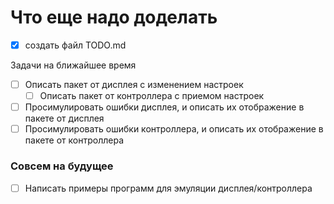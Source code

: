 # Что еще надо доделать

- [x] создать файл TODO.md  

Задачи на ближайшее время

- [ ] Описать пакет от дисплея с изменением настроек  
  - [ ] Описать пакет от контроллера с приемом настроек  
- [ ] Просимулировать ошибки дисплея, и описать их отображение в пакете от дисплея  
- [ ] Просимулировать ошибки контроллера, и описать их отображение в пакете от контроллера  

### Совсем на будущее

- [ ] Написать примеры программ для эмуляции дисплея/контроллера  

